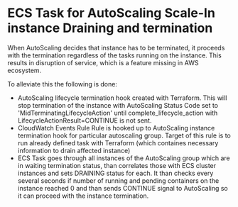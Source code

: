 # ECS Task for AutoScaling Scale-In instance Draining and termination

When AutoScaling decides that instance has to be terminated, it proceeds
with the termination regardless of the tasks running on the instance. This
results in disruption of service, which is a feature missing in AWS
ecosystem.

To alleviate this the following is done:

- AutoScaling lifecycle termination hook created with Terraform.
This will stop termination of the instance with AutoScaling Status Code set
to 'MidTerminatingLifecycleAction' until complete_lifecycle_action with
LifecycleActionResult=CONTINUE is not sent.
- CloudWatch Events Rule
Rule is hooked up to AutoScaling instance termination hook for particular
autoscaling group. Target of this rule is to run already defined task with
Terraform (which containes necessary information to drain affected instance)
- ECS Task
goes through all instances of the AutoScaling group which are
in waiting termination status, than correlates those with ECS cluster
instances and sets DRAINING status for each. It than checks every several
seconds if number of running and pending containers on the instance reached
0 and than sends CONTINUE signal to AutoScaling so it can proceed with the
instance termination.

